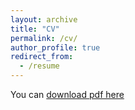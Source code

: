 ```yaml
---
layout: archive
title: "CV"
permalink: /cv/
author_profile: true
redirect_from:
  - /resume
---
```


You can [download pdf here](https://github.com/pavitra-kanagaraj/cv/blob/main/Pavitra_Resume.pdf)

<object data="myfile.pdf" width="1000" height="1000" type='application/pdf'/>